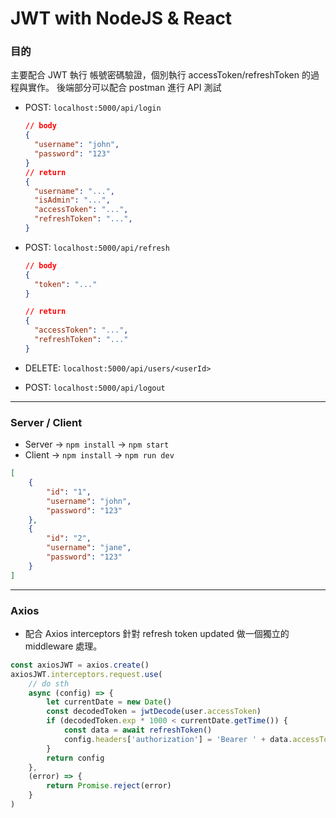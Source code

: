 # JWT with NodeJS & React

### 目的

主要配合 JWT 執行 帳號密碼驗證，個別執行 accessToken/refreshToken 的過程與實作。
後端部分可以配合 postman 進行 API 測試

- POST: `localhost:5000/api/login`

  ```json
  // body
  {
    "username": "john",
    "password": "123"
  }
  // return
  {
    "username": "...",
    "isAdmin": "...",
    "accessToken": "...",
    "refreshToken": "...",
  }
  ```

- POST: `localhost:5000/api/refresh`

  ```json
  // body
  {
  	"token": "..."
  }

  // return
  {
    "accessToken": "...",
    "refreshToken": "..."
  }
  ```

- DELETE: `localhost:5000/api/users/<userId>`
- POST: `localhost:5000/api/logout`

---

### Server / Client

- Server -> `npm install` -> `npm start`
- Client -> `npm install` -> `npm run dev`

```json
[
	{
		"id": "1",
		"username": "john",
		"password": "123"
	},
	{
		"id": "2",
		"username": "jane",
		"password": "123"
	}
]
```

---

### Axios

- 配合 Axios interceptors 針對 refresh token updated 做一個獨立的 middleware 處理。

```javascript
const axiosJWT = axios.create()
axiosJWT.interceptors.request.use(
	// do sth
	async (config) => {
		let currentDate = new Date()
		const decodedToken = jwtDecode(user.accessToken)
		if (decodedToken.exp * 1000 < currentDate.getTime()) {
			const data = await refreshToken()
			config.headers['authorization'] = 'Bearer ' + data.accessToken
		}
		return config
	},
	(error) => {
		return Promise.reject(error)
	}
)
```
